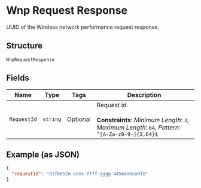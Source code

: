 
# Wnp Request Response

UUID of the Wireless network performance request response.

## Structure

`WnpRequestResponse`

## Fields

| Name | Type | Tags | Description |
|  --- | --- | --- | --- |
| `RequestId` | `string` | Optional | Request id.<br><br>**Constraints**: *Minimum Length*: `3`, *Maximum Length*: `64`, *Pattern*: `^[A-Za-z0-9-]{3,64}$` |

## Example (as JSON)

```json
{
  "requestId": "d1f08526-eeee-ffff-gggg-4456490ea9f8"
}
```

